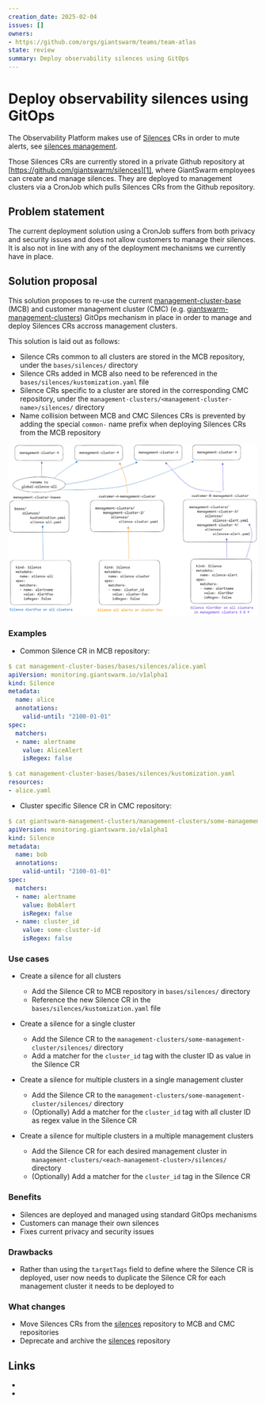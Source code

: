 ```yaml
---
creation_date: 2025-02-04
issues: []
owners:
- https://github.com/orgs/giantswarm/teams/team-atlas
state: review
summary: Deploy observability silences using GitOps
---
```


# Deploy observability silences using GitOps

The Observability Platform makes use of [Silences](https://github.com/giantswarm/silence-operator/#how-does-it-work) CRs in order to mute alerts, see [silences management](https://intranet.giantswarm.io/docs/support-and-ops/processes/silence-management/).

Those Silences CRs are currently stored in a private Github repository at [https://github.com/giantswarm/silences][1], where GiantSwarm employees can create and manage silences. They are deployed to management clusters via a CronJob which pulls Silences CRs from the Github repository.

## Problem statement

The current deployment solution using a CronJob suffers from both privacy and security issues and does not allow customers to manage their silences. It is also not in line with any of the deployment mechanisms we currently have in place.

## Solution proposal

This solution proposes to re-use the current [management-cluster-base][2] (MCB) and customer management cluster (CMC) (e.g. [giantswarm-management-clusters](https://github.com/giantswarm/giantswarm-management-clusters)) GitOps mechanism in place in order to manage and deploy Silences CRs accross management clusters.

This solution is laid out as follows:

- Silence CRs common to all clusters are stored in the MCB repository, under the `bases/silences/` directory
- Silence CRs added in MCB also need to be referenced in the `bases/silences/kustomization.yaml` file
- Silence CRs specific to a cluster are stored in the corresponding CMC repository, under the `management-clusters/<management-cluster-name>/silences/` directory
- Name collision between MCB and CMC Silences CRs is prevented by adding the special `common-` name prefix when deploying Silences CRs from the MCB repository

![Silences GitOps Architecture](silences-gitops.png)

### Examples

- Common Silence CR in MCB repository:

```yaml
$ cat management-cluster-bases/bases/silences/alice.yaml
apiVersion: monitoring.giantswarm.io/v1alpha1
kind: Silence
metadata:
  name: alice
  annotations:
    valid-until: "2100-01-01"
spec:
  matchers:
  - name: alertname
    value: AliceAlert
    isRegex: false
```

```yaml
$ cat management-cluster-bases/bases/silences/kustomization.yaml
resources:
- alice.yaml
```

- Cluster specific Silence CR in CMC repository:

```yaml
$ cat giantswarm-management-clusters/management-clusters/some-management-cluster/silences/bob.yaml
apiVersion: monitoring.giantswarm.io/v1alpha1
kind: Silence
metadata:
  name: bob
  annotations:
    valid-until: "2100-01-01"
spec:
  matchers:
  - name: alertname
    value: BobAlert
    isRegex: false
  - name: cluster_id
    value: some-cluster-id
    isRegex: false
```

### Use cases

- Create a silence for all clusters
  - Add the Silence CR to MCB repository in `bases/silences/` directory
  - Reference the new Silence CR in the `bases/silences/kustomization.yaml` file

- Create a silence for a single cluster
  - Add the Silence CR to the `management-clusters/some-management-cluster/silences/` directory
  - Add a matcher for the `cluster_id` tag with the cluster ID as value in the Silence CR

- Create a silence for multiple clusters in a single management cluster
  - Add the Silence CR to the `management-clusters/some-management-cluster/silences/` directory
  - (Optionally) Add a matcher for the `cluster_id` tag with all cluster ID as regex value in the Silence CR

- Create a silence for multiple clusters in a multiple management clusters
  - Add the Silence CR for each desired management cluster in `management-clusters/<each-management-cluster>/silences/` directory
  - (Optionally) Add a matcher for the `cluster_id` tag in the Silence CR

### Benefits

- Silences are deployed and managed using standard GitOps mechanisms
- Customers can manage their own silences
- Fixes current privacy and security issues

### Drawbacks

- Rather than using the `targetTags` field to define where the Silence CR is deployed, user now needs to duplicate the Silence CR for each management cluster it needs to be deployed to

### What changes

- Move Silences CRs from the [silences][1] repository to MCB and CMC repositories
- Deprecate and archive the [silences][1] repository

## Links

- [1]: https://github.com/giantswarm/silences
- [2]: https://github.com/giantswarm/management-cluster-bases
